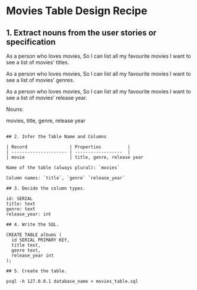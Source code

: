 # Movies Table Design Recipe 

## 1. Extract nouns from the user stories or specification

As a person who loves movies,
So I can list all my favourite movies
I want to see a list of movies' titles.

As a person who loves movies,
So I can list all my favourite movies
I want to see a list of movies' genres.

As a person who loves movies,
So I can list all my favourite movies
I want to see a list of movies' release year.

Nouns:

movies, title, genre, release year
```

## 2. Infer the Table Name and Columns

| Record                | Properties          |
| --------------------- | ------------------  |
| movie                 | title, genre, release year

Name of the table (always plural): `movies` 

Column names: `title`, `genre` `release_year`

## 3. Decide the column types.

id: SERIAL
title: text
genre: text
release_year: int

## 4. Write the SQL.

CREATE TABLE albums (
  id SERIAL PRIMARY KEY,
  title text,
  genre text,
  release_year int
);

## 5. Create the table.

psql -h 127.0.0.1 database_name < movies_table.sql
